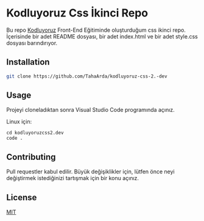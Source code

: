 # Kodluyoruz Css İkinci Repo

Bu repo [Kodluyoruz](https://www.kodluyoruz.org) Front-End Eğitiminde oluşturduğum css ikinci repo. İçerisinde bir adet README dosyası, bir adet index.html ve bir adet style.css dosyası barındırıyor.

## Installation

```bash
git clone https://github.com/TahaArda/kodluyoruz-css-2.-dev
```

## Usage

Projeyi cloneladıktan sonra Visual Studio Code programında açınız.

Linux için:
```linux
cd kodluyoruzcss2.dev
code .
```

## Contributing
Pull requestler kabul edilir. Büyük değişiklikler için, lütfen önce neyi değiştirmek istediğinizi tartışmak için bir konu açınız.


## License
[MIT](https://choosealicense.com/licenses/mit/)